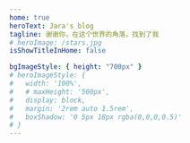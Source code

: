 ```yaml
---
home: true
heroText: Jara's blog
tagline: 谢谢你，在这个世界的角落，找到了我
# heroImage: /stars.jpg
isShowTitleInHome: false

bgImageStyle: { height: "700px" }
# heroImageStyle: {
#   width: '100%',
#   # maxHeight: '500px',
#   display: block,
#   margin: '2rem auto 1.5rem',
#   boxShadow: '0 5px 18px rgba(0,0,0,0.5)'
# }
---
```


<style>
.typing-words{
    display: block;
    margin: 12rem auto 0;
    bottom: 45px;
    width: 400px;
    height: 300px;
    font-size: 34px;
    text-align: center;
    position: absolute;
    left: 50%;
    bottom: 50%;
    margin-left: -10px;
}
.anchor-down {
  display: block;
  margin: 12rem auto 0;
  bottom: 45px;
  width: 20px;
  height: 20px;
  font-size: 34px;
  text-align: center;
  animation: bounce-in 5s 3s infinite;
  position: absolute;
  left: 50%;
  bottom: 30%;
  margin-left: -10px;
  cursor: pointer;
}
@-webkit-keyframes bounce-in{
  0%{transform:translateY(0)}
  20%{transform:translateY(0)}
  50%{transform:translateY(-20px)}
  80%{transform:translateY(0)}
  to{transform:translateY(0)}
}
.anchor-down::before {
  content: "";
  width: 20px;
  height: 20px;
  display: block;
  border-right: 3px solid #fff;
  border-top: 3px solid #fff;
  transform: rotate(135deg);
  position: absolute;
  bottom: 10px;
}
.anchor-down::after {
  content: "";
  width: 20px;
  height: 20px;
  display: block;
  border-right: 3px solid #fff;
  border-top: 3px solid #fff;
  transform: rotate(135deg);
}
</style>

<script>


export default {

  mounted () {
    const ifJanchor = document.getElementById("JanchorDown"); 
    ifJanchor && ifJanchor.parentNode.removeChild(ifJanchor);
    let a = document.createElement('a');
    a.id = 'JanchorDown';
    a.className = 'anchor-down';
    document.getElementsByClassName('hero')[0].append(a);
    let targetA = document.getElementById("JanchorDown");
    targetA.addEventListener('click', e => { // 添加点击事件
      this.scrollFn();
    });
    
    class TextScramble {
        constructor(el) {
            this.el = el;
            this.chars = "!<>-_/[]{}—=+*^?#________";
            this.update = this.update.bind(this);
        }
        setText(newText) {
            const oldText = this.el.innerText;
            const length = Math.max(oldText.length, newText.length);
            const promise = new Promise((resolve) => (this.resolve = resolve));
            this.queue = [];
            for (let i = 0; i < length; i++) {
                const from = oldText[i] || "";
                const to = newText[i] || "";
                const start = Math.floor(Math.random() * 40);
                const end = start + Math.floor(Math.random() * 40);
                this.queue.push({ from, to, start, end });
            }
            cancelAnimationFrame(this.frameRequest);
            this.frame = 0;
            this.update();
            return promise;
        }
        update() {
            let output = "";
            let complete = 0;
            for (let i = 0, n = this.queue.length; i < n; i++) {
                let { from, to, start, end, char } = this.queue[i];
                if (this.frame >= end) {
                    complete++;
                    output += to;
                } else if (this.frame >= start) {
                    if (!char || Math.random() < 0.28) {
                        char = this.randomChar();
                        this.queue[i].char = char;
                    }
                    output += `<span class="dud">${char}</span>`;
                } else {
                    output += from;
                }
            }
            this.el.innerHTML = output;
            if (complete === this.queue.length) {
                this.resolve();
            } else {
                this.frameRequest = requestAnimationFrame(this.update);
                this.frame++;
            }
        }
        randomChar() {
            return this.chars[Math.floor(Math.random() * this.chars.length)];
        }
    }

    // 使用方法
    let el = document.querySelector("#descText");
    console.log("el: ", el);
    if (!el) {
        const timer = setInterval(() => {
            if (el) {
                init();
                timer && clearInterval(timer);
            }
            el = document.querySelector("#descText");
        }, 100);
    } else {
        init();
    }

    function init() {
        const fx = new TextScramble(el);
        const phrases = [
            "我是一名前端",
            "爱吃小熊饼干",
            "上班只为下班",
            "工资刚够早餐",
            "每晚都要加班",
            "只求线上平安",
            "头发快要掉完",
            "前端真的好难",
            "只是无名前端",
            "写代码的憨憨"
        ];
        // fx.setText('写代码的憨憨')
        let counter = 0;
        const next = () => {
            fx.setText(phrases[counter]).then(() => {
                setTimeout(next, 2000);
            });
            counter = (counter + 1) % phrases.length;
        };
        next();
    }
  },

  methods: {
    scrollFn() {
      const windowH = document.getElementsByClassName('hero')[0].clientHeight; // 获取窗口高度
      document.documentElement.scrollTop = windowH; // 滚动条滚动到指定位置
    }
  }

}

</script>
